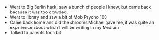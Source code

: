 - Went to Big Berlin hack, saw a bunch of people I knew, but came back because it was too crowded.
- Went to library and saw a bit of Mob Psycho 100
- Came back home and did the shrooms Michael gave me, it was quite an experience about which I will be writing in my Medium
- Talked to parents for a bit